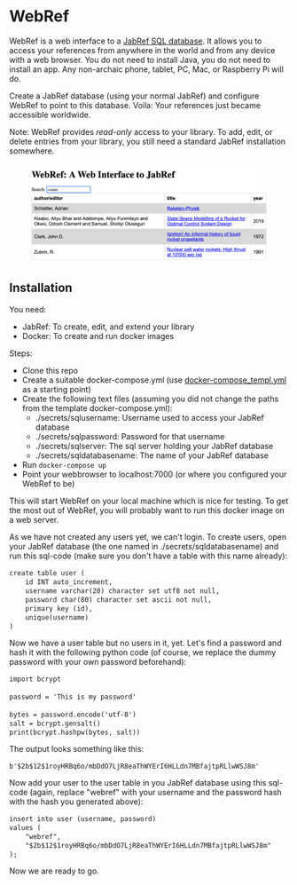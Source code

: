 # WebRef

WebRef is a web interface to a [JabRef SQL database](https://docs.jabref.org/collaborative-work/sqldatabase).
It allows you to access your references from anywhere in the world and from
any device with a web browser. You do not need to install Java, you
do not need to install an app. Any non-archaic phone, tablet, PC, Mac, or
Raspberry Pi will do.

Create a JabRef database (using your normal JabRef) and configure WebRef 
to point to this database. Voila: Your references just became accessible
worldwide.

Note: WebRef provides *read-only* access to your library. To add, edit, or
delete entries from your library, you still need a standard JabRef installation
somewhere.

<p align="middle">
<img alt="Screenshot" src="imgs/webref_screenshot.png" height=180>
</p>


## Installation

You need:

* JabRef: To create, edit, and extend your library
* Docker: To create and run docker images


Steps:

* Clone this repo
* Create a suitable docker-compose.yml (use
  [docker-compose_templ.yml](../docker-compose_templ.yml) as a starting point)
* Create the following text files (assuming you did not change the paths
  from the template docker-compose.yml):
  - ./secrets/sqlusername: Username used to access your JabRef database
  - ./secrets/sqlpassword: Password for that username
  - ./secrets/sqlserver: The sql server holding your JabRef database
  - ./secrets/sqldatabasename: The name of your JabRef database 
* Run ```docker-compose up```
* Point your webbrowser to localhost:7000 (or where you configured your
  WebRef to be)

This will start WebRef on your local machine which is nice for testing.
To get the most out of WebRef, you will probably want to
run this docker image on a web server.

As we have not created any users yet, we can't login. To create
users, open your JabRef database (the one named in ./secrets/sqldatabasename)
and run this sql-code (make sure you don't have a table with this name
already):

```
create table user (
	id INT auto_increment,
	username varchar(20) character set utf8 not null,
	password char(80) character set ascii not null,
	primary key (id),
	unique(username)
)
```

Now we have a user table but no users in it, yet. Let's find a password and hash
it with the following python code (of course, we replace the dummy password
with your own password beforehand):

```
import bcrypt

password = 'This is my password'

bytes = password.encode('utf-8')
salt = bcrypt.gensalt()
print(bcrypt.hashpw(bytes, salt))
```

The output looks something like this:

```
b'$2b$12$1royHRBq6o/mbDdO7LjR8eaThWYErI6HLLdn7MBfajtpRLlwWSJ8m'
```

Now add your user to the user table in you JabRef database using this sql-code
(again, replace "webref" with your username and the password hash with the
hash you generated above):

```
insert into user (username, password)
values (
	"webref",
	"$2b$12$1royHRBq6o/mbDdO7LjR8eaThWYErI6HLLdn7MBfajtpRLlwWSJ8m"
);
```

Now we are ready to go.
